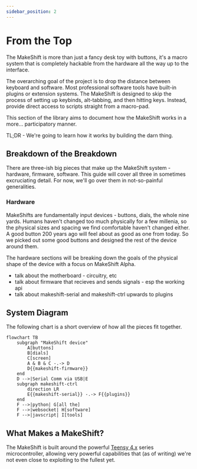 ```yaml
---
sidebar_position: 2
---
```


# From the Top

The MakeShift is more than just a fancy desk toy with buttons, it's a macro system that is completely hackable from the hardware all the way up to the interface.

The overarching goal of the project is to drop the distance between keyboard and software. Most professional software tools have built-in plugins or extension systems. The MakeShift is designed to skip the process of setting up keybinds, alt-tabbing, and then hitting keys. Instead, provide direct access to scripts straight from a macro-pad.

This section of the library aims to document how the MakeShift works in a more... participatory manner.

TL;DR - We're going to learn how it works by building the darn thing.

## Breakdown of the Breakdown

There are three-ish big pieces that make up the MakeShift system - hardware, firmware, software. This guide will cover all three in sometimes excruciating detail. For now, we'll go over them in not-so-painful generalities.

### Hardware

MakeShifts are fundamentally input devices - buttons, dials, the whole nine yards. Humans haven't changed too much physically for a few millenia, so the physical sizes and spacing we find comfortable haven't changed either. A good button 200 years ago will feel about as good as one from today. So we picked out some good buttons and designed the rest of the device around them.

The hardware sections will be breaking down the goals of the physical shape of the device with a focus on MakeShift Alpha.

- talk about the motherboard - circuitry, etc
- talk about firmware that recieves and sends signals - esp the working api
- talk about makeshift-serial and makeshift-ctrl upwards to plugins

## System Diagram

The following chart is a short overview of how all the pieces fit together.

```mermaid
flowchart TB
    subgraph "MakeShift device"
        A[buttons]
        B[dials] 
        C[screen]
        A & B & C -.-> D
        D{{makeshift-firmware}}
    end
    D -->|Serial Comm via USB|E
    subgraph makeshift-ctrl
        direction LR
        E{{makeshift-serial}} -.-> F{{plugins}}
    end
    F -->|python| G[all the]
    F -->|websocket| H[software]
    F -->|javscript| I[tools]
```

## What Makes a MakeShift?

The MakeShift is built around the powerful [Teensy 4.x](https://www.pjrc.com/store/teensy40.html) series microcontroller, allowing very powerful capabilities that (as of writing) we're not even close to exploiting to the fullest yet.

